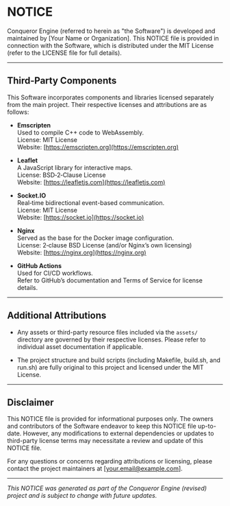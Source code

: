 # NOTICE

Conqueror Engine (referred to herein as "the Software") is developed and maintained by [Your Name or Organization]. This NOTICE file is provided in connection with the Software, which is distributed under the MIT License (refer to the LICENSE file for full details).

---

## Third‑Party Components

This Software incorporates components and libraries licensed separately from the main project. Their respective licenses and attributions are as follows:

- **Emscripten**  
  Used to compile C++ code to WebAssembly.  
  License: MIT License  
  Website: [https://emscripten.org](https://emscripten.org)

- **Leaflet**  
  A JavaScript library for interactive maps.  
  License: BSD‑2‑Clause License  
  Website: [https://leafletjs.com](https://leafletjs.com)

- **Socket.IO**  
  Real‑time bidirectional event-based communication.  
  License: MIT License  
  Website: [https://socket.io](https://socket.io)

- **Nginx**  
  Served as the base for the Docker image configuration.  
  License: 2‑clause BSD License (and/or Nginx’s own licensing)  
  Website: [https://nginx.org](https://nginx.org)

- **GitHub Actions**  
  Used for CI/CD workflows.  
  Refer to GitHub’s documentation and Terms of Service for license details.

---

## Additional Attributions

- Any assets or third-party resource files included via the `assets/` directory are governed by their respective licenses. Please refer to individual asset documentation if applicable.
  
- The project structure and build scripts (including Makefile, build.sh, and run.sh) are fully original to this project and licensed under the MIT License.

---

## Disclaimer

This NOTICE file is provided for informational purposes only. The owners and contributors of the Software endeavor to keep this NOTICE file up-to-date. However, any modifications to external dependencies or updates to third-party license terms may necessitate a review and update of this NOTICE file.

For any questions or concerns regarding attributions or licensing, please contact the project maintainers at [your.email@example.com].

---

*This NOTICE was generated as part of the Conqueror Engine (revised) project and is subject to change with future updates.*
